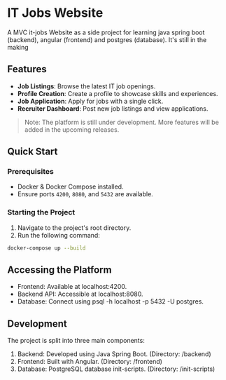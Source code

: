 # IT Jobs Website
A MVC it-jobs Website as a side project for learning java spring boot (backend), angular (frontend) and postgres (database).
It's still in the making

## Features
- **Job Listings**: Browse the latest IT job openings.
- **Profile Creation**: Create a profile to showcase skills and experiences.
- **Job Application**: Apply for jobs with a single click.
- **Recruiter Dashboard**: Post new job listings and view applications.

> Note: The platform is still under development. More features will be added in the upcoming releases.

## Quick Start

### Prerequisites
- Docker & Docker Compose installed.
- Ensure ports `4200`, `8080`, and `5432` are available.

### Starting the Project

1. Navigate to the project's root directory.
2. Run the following command:
```bash
docker-compose up --build
```

## Accessing the Platform
- Frontend: Available at localhost:4200.
- Backend API: Accessible at localhost:8080.
- Database: Connect using psql -h localhost -p 5432 -U postgres.

## Development
The project is split into three main components:

1. Backend: Developed using Java Spring Boot. (Directory: /backend)
2. Frontend: Built with Angular. (Directory: /frontend)
3. Database: PostgreSQL database init-scripts. (Directory: /init-scripts)
